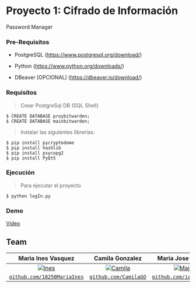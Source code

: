# Proyecto 1: Cifrado de Información

Password Manager 

### Pre-Requisitos
- PostgreSQL (https://www.postgresql.org/download/)

- Python (https://www.python.org/downloads/)

- DBeaver [OPCIONAL] (https://dbeaver.io/download/)

### Requisitos

> Crear PostgreSql DB (SQL Shell)

``` shell
$ CREATE DATABASE proybitwarden;
$ CREATE DATABASE mainbitwarden;
```

> Instalar las siguientes librerías:

``` shell
$ pip install pycryptodome
$ pip install hashlib
$ pip install psycopg2
$ pip install PyQt5 
```

### Ejecución
> Para ejecutar el proyecto

```shell
$ python logIn.py
```

### Demo
[Video](https://www.youtube.com/watch?v=AtSPUK2T4lk&feature=youtu.be)

## Team


| Maria Ines Vasquez | Camila Gonzalez | Maria Jose Castro | Diana de Leon | 
| :---: |:---:| :---:|:---:|
| [![Ines](https://avatars1.githubusercontent.com/u/35271285?s=400&u=9a19bb36e7c63cae0cd06f4036edce52439567d1&v=4)](https://github.com/18250MariaInes)    | [![Camila](https://avatars1.githubusercontent.com/u/35585500?s=400&u=eed198781e208e628be4ab10461c1f4008cedb44&v=4)](https://github.com/CamilaGO) | [![Majo](https://avatars0.githubusercontent.com/u/42973036?s=400&u=5ef4281a74a68dbeed54b1acec649b88bed06a5d&v=4)](https://github.com/iconicmajo)  | [![Diana](https://avatars3.githubusercontent.com/u/35496688?s=400&u=0c1d5e9002fdbe49590e935fc5c926ea58c94740&v=4)](https://github.com/dianaxime)  |
| <a href="https://github.com/18250MariaInes" target="_blank">`github.com/18250MariaInes`</a> | <a href="https://github.com/CamilaGO" target="_blank">`github.com/CamilaGO`</a> | <a href="https://github.com/iconicmajo" target="_blank">`github.com/iconicmajo`</a> | <a href="https://github.com/dianaxime" target="_blank">`github.com/dianaxime`</a> |
